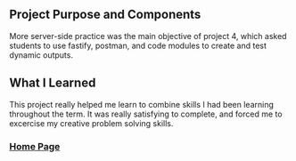 ## Project Purpose and Components
More server-side practice was the main objective of project 4, which asked students to use fastify, postman, and code modules to create and test dynamic outputs.

## What I Learned
This project really helped me learn to combine skills I had been learning throughout the term. It was really satisfying to complete, and forced me to excercise my creative problem solving skills.

### [Home Page](https://slynsky.github.io)

